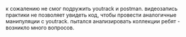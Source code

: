 к сожалению не смог подружить youtrack и postman. видеозапись практики не позволяет увидеть код, чтобы провести аналогичные
манипуляции с youtrack. пытался анализировать коллекции ребят - возникло много вопросов.
